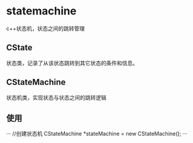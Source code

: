 # statemachine
c++状态机，状态之间的跳转管理
## CState
状态类，记录了从该状态跳转到其它状态的条件和信息。
## CStateMachine
状态机类，实现状态与状态之间的跳转逻辑
## 使用

···
//创建状态机
CStateMachine *stateMachine = new CStateMachine();
···

